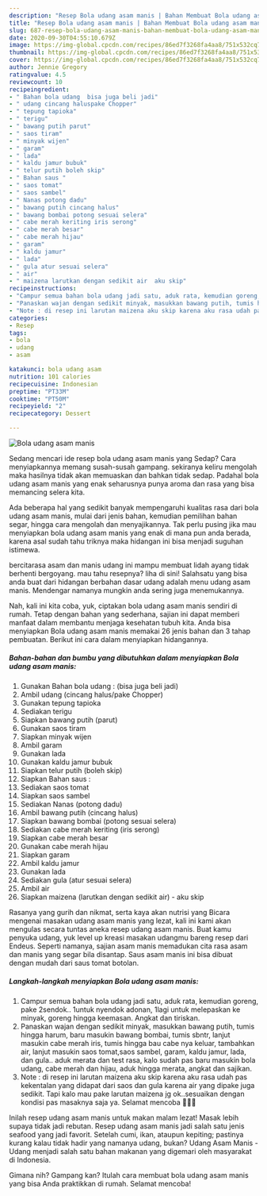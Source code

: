 ```yaml
---
description: "Resep Bola udang asam manis | Bahan Membuat Bola udang asam manis Yang Enak Dan Lezat"
title: "Resep Bola udang asam manis | Bahan Membuat Bola udang asam manis Yang Enak Dan Lezat"
slug: 687-resep-bola-udang-asam-manis-bahan-membuat-bola-udang-asam-manis-yang-enak-dan-lezat
date: 2020-09-30T04:55:10.679Z
image: https://img-global.cpcdn.com/recipes/86ed7f3268fa4aa8/751x532cq70/bola-udang-asam-manis-foto-resep-utama.jpg
thumbnail: https://img-global.cpcdn.com/recipes/86ed7f3268fa4aa8/751x532cq70/bola-udang-asam-manis-foto-resep-utama.jpg
cover: https://img-global.cpcdn.com/recipes/86ed7f3268fa4aa8/751x532cq70/bola-udang-asam-manis-foto-resep-utama.jpg
author: Jennie Gregory
ratingvalue: 4.5
reviewcount: 10
recipeingredient:
- " Bahan bola udang  bisa juga beli jadi"
- " udang cincang haluspake Chopper"
- " tepung tapioka"
- " terigu"
- " bawang putih parut"
- " saos tiram"
- " minyak wijen"
- " garam"
- " lada"
- " kaldu jamur bubuk"
- " telur putih boleh skip"
- " Bahan saus "
- " saos tomat"
- " saos sambel"
- " Nanas potong dadu"
- " bawang putih cincang halus"
- " bawang bombai potong sesuai selera"
- " cabe merah keriting iris serong"
- " cabe merah besar"
- " cabe merah hijau"
- " garam"
- " kaldu jamur"
- " lada"
- " gula atur sesuai selera"
- " air"
- " maizena larutkan dengan sedikit air  aku skip"
recipeinstructions:
- "Campur semua bahan bola udang jadi satu, aduk rata, kemudian goreng, pake 2sendok.. 1untuk nyendok adonan, 1lagi untuk melepaskan ke minyak, goreng hingga keemasan. Angkat dan tiriskan."
- "Panaskan wajan dengan sedikit minyak, masukkan bawang putih, tumis hingga harum, baru masukin bawang bombai, tumis sbntr, lanjut masukin cabe merah iris, tumis hingga bau cabe nya keluar, tambahkan air, lanjut masukin saos tomat,saos sambel, garam, kaldu jamur, lada, dan gula.. aduk merata dan test rasa, kalo sudah pas baru masukin bola udang, cabe merah dan hijau, aduk hingga merata, angkat dan sajikan."
- "Note : di resep ini larutan maizena aku skip karena aku rasa udah pas kekentalan yang didapat dari saos dan gula karena air yang dipake juga sedikit. Tapi kalo mau pake larutan maizena jg ok..sesuaikan dengan kondisi pas masaknya saja ya. Selamat mencoba 🙏🙏🥰"
categories:
- Resep
tags:
- bola
- udang
- asam

katakunci: bola udang asam 
nutrition: 101 calories
recipecuisine: Indonesian
preptime: "PT33M"
cooktime: "PT50M"
recipeyield: "2"
recipecategory: Dessert

---
```



![Bola udang asam manis](https://img-global.cpcdn.com/recipes/86ed7f3268fa4aa8/751x532cq70/bola-udang-asam-manis-foto-resep-utama.jpg)

Sedang mencari ide resep bola udang asam manis yang Sedap? Cara menyiapkannya memang susah-susah gampang. sekiranya keliru mengolah maka hasilnya tidak akan memuaskan dan bahkan tidak sedap. Padahal bola udang asam manis yang enak seharusnya punya aroma dan rasa yang bisa memancing selera kita.

Ada beberapa hal yang sedikit banyak mempengaruhi kualitas rasa dari bola udang asam manis, mulai dari jenis bahan, kemudian pemilihan bahan segar, hingga cara mengolah dan menyajikannya. Tak perlu pusing jika mau menyiapkan bola udang asam manis yang enak di mana pun anda berada, karena asal sudah tahu triknya maka hidangan ini bisa menjadi suguhan istimewa.

bercitarasa asam dan manis udang ini mampu membuat lidah ayang tidak berhenti bergoyang. mau tahu resepnya? liha di sini! Salahsatu yang bisa anda buat dari hidangan berbahan dasar udang adalah menu udang asam manis. Mendengar namanya mungkin anda sering juga menemukannya.


Nah, kali ini kita coba, yuk, ciptakan bola udang asam manis sendiri di rumah. Tetap dengan bahan yang sederhana, sajian ini dapat memberi manfaat dalam membantu menjaga kesehatan tubuh kita. Anda bisa menyiapkan Bola udang asam manis memakai 26 jenis bahan dan 3 tahap pembuatan. Berikut ini cara dalam menyiapkan hidangannya.

<!--inarticleads1-->

##### Bahan-bahan dan bumbu yang dibutuhkan dalam menyiapkan Bola udang asam manis:

1. Gunakan  Bahan bola udang : (bisa juga beli jadi)
1. Ambil  udang (cincang halus/pake Chopper)
1. Gunakan  tepung tapioka
1. Sediakan  terigu
1. Siapkan  bawang putih (parut)
1. Gunakan  saos tiram
1. Siapkan  minyak wijen
1. Ambil  garam
1. Gunakan  lada
1. Gunakan  kaldu jamur bubuk
1. Siapkan  telur putih (boleh skip)
1. Siapkan  Bahan saus :
1. Sediakan  saos tomat
1. Siapkan  saos sambel
1. Sediakan  Nanas (potong dadu)
1. Ambil  bawang putih (cincang halus)
1. Siapkan  bawang bombai (potong sesuai selera)
1. Sediakan  cabe merah keriting (iris serong)
1. Siapkan  cabe merah besar
1. Gunakan  cabe merah hijau
1. Siapkan  garam
1. Ambil  kaldu jamur
1. Gunakan  lada
1. Sediakan  gula (atur sesuai selera)
1. Ambil  air
1. Siapkan  maizena (larutkan dengan sedikit air) - aku skip


Rasanya yang gurih dan nikmat, serta kaya akan nutrisi yang Bicara mengenai masakan udang asam manis yang lezat, kali ini kami akan mengulas secara tuntas aneka resep udang asam manis. Buat kamu penyuka udang, yuk level up kreasi masakan udangmu bareng resep dari Endeus. Seperti namanya, sajian asam manis memadukan cita rasa asam dan manis yang segar bila disantap. Saus asam manis ini bisa dibuat dengan mudah dari saus tomat botolan. 

<!--inarticleads2-->

##### Langkah-langkah menyiapkan Bola udang asam manis:

1. Campur semua bahan bola udang jadi satu, aduk rata, kemudian goreng, pake 2sendok.. 1untuk nyendok adonan, 1lagi untuk melepaskan ke minyak, goreng hingga keemasan. Angkat dan tiriskan.
1. Panaskan wajan dengan sedikit minyak, masukkan bawang putih, tumis hingga harum, baru masukin bawang bombai, tumis sbntr, lanjut masukin cabe merah iris, tumis hingga bau cabe nya keluar, tambahkan air, lanjut masukin saos tomat,saos sambel, garam, kaldu jamur, lada, dan gula.. aduk merata dan test rasa, kalo sudah pas baru masukin bola udang, cabe merah dan hijau, aduk hingga merata, angkat dan sajikan.
1. Note : di resep ini larutan maizena aku skip karena aku rasa udah pas kekentalan yang didapat dari saos dan gula karena air yang dipake juga sedikit. Tapi kalo mau pake larutan maizena jg ok..sesuaikan dengan kondisi pas masaknya saja ya. Selamat mencoba 🙏🙏🥰


Inilah resep udang asam manis untuk makan malam lezat! Masak lebih supaya tidak jadi rebutan. Resep udang asam manis jadi salah satu jenis seafood yang jadi favorit. Setelah cumi, ikan, ataupun kepiting; pastinya kurang kalau tidak hadir yang namanya udang, bukan? Udang Asam Manis - Udang menjadi salah satu bahan makanan yang digemari oleh masyarakat di Indonesia. 

Gimana nih? Gampang kan? Itulah cara membuat bola udang asam manis yang bisa Anda praktikkan di rumah. Selamat mencoba!
